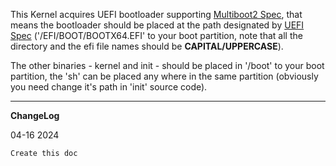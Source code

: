 This Kernel acquires UEFI bootloader supporting [Multiboot2 Spec](https://www.gnu.org/software/grub/manual/multiboot2/multiboot.html), that means the bootloader should be placed at the path designated by [UEFI Spec](https://uefi.org/specifications) ('/EFI/BOOT/BOOTX64.EFI' to your boot partition, note that all the directory and the efi file names should be **CAPITAL/UPPERCASE**).

The other binaries - kernel and init - should be placed in '/boot' to your boot partition, the 'sh' can be placed any where in the same partition (obviously you need change it's path in 'init' source code).

---

**ChangeLog**

04-16 2024

    Create this doc
